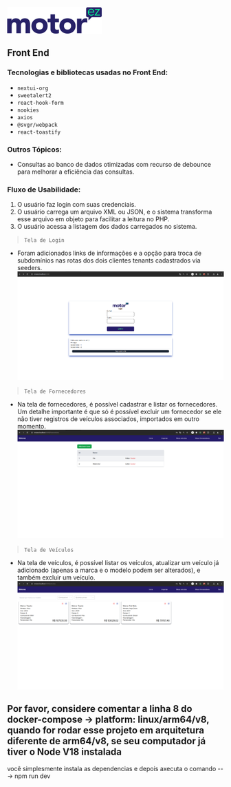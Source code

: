 ![Screenshot: Running tests on VS Code](docs/img/motorez-logo.png)

## Front End

### Tecnologias e bibliotecas usadas no Front End:
- `nextui-org`
- `sweetalert2`
- `react-hook-form`
- `nookies`
- `axios`
- `@svgr/webpack`
- `react-toastify`

### Outros Tópicos:
- Consultas ao banco de dados otimizadas com recurso de debounce para melhorar a eficiência das consultas.

### Fluxo de Usabilidade:
1. O usuário faz login com suas credenciais.
2. O usuário carrega um arquivo XML ou JSON, e o sistema transforma esse arquivo em objeto para facilitar a leitura no PHP.
3. O usuário acessa a listagem dos dados carregados no sistema.

>`Tela de Login`
- Foram adicionados links de informações e a opção para troca de subdomínios nas rotas dos dois clientes tenants cadastrados via seeders.
![Screenshot: Tela de Login](docs/img/tela-de-login.png)

>`Tela de Fornecedores`
- Na tela de fornecedores, é possível cadastrar e listar os fornecedores. Um detalhe importante é que só é possível excluir um fornecedor se ele não tiver registros de veículos associados, importados em outro momento.
![Screenshot: Tela de Cadastro do Fornecedor](docs/img/tela-de-cadastro-do-fornecedor.png)

>`Tela de Veículos`
- Na tela de veículos, é possível listar os veículos, atualizar um veículo já adicionado (apenas a marca e o modelo podem ser alterados), e também excluir um veículo.
![Screenshot: Lista dos Veículos](docs/img/lista-dos-veiculos.png)


## Por favor, considere comentar a linha 8 do docker-compose -> platform: linux/arm64/v8, quando for rodar esse projeto em arquitetura diferente de arm64/v8, se seu computador já tiver o Node V18 instalada 
você simplesmente instala as dependencias e depois axecuta o comando ---> npm run dev
